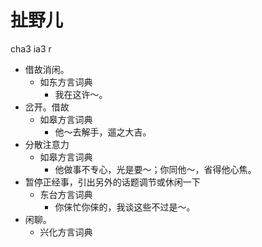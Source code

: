 







# 扯野儿
cha3 ia3 r
+ 借故消闲。
  * 如东方言词典
    - 我在这许～。
+ 岔开。借故
  * 如皋方言词典
    - 他～去解手，遛之大吉。
+ 分散注意力
  * 如皋方言词典
    - 他做事不专心，光是要～；你同他～，省得他心焦。
+ 暂停正经事，引出另外的话题调节或休闲一下
  * 东台方言词典
    - 你俫忙你俫的，我谈这些不过是～。
+ 闲聊。
  * 兴化方言词典
